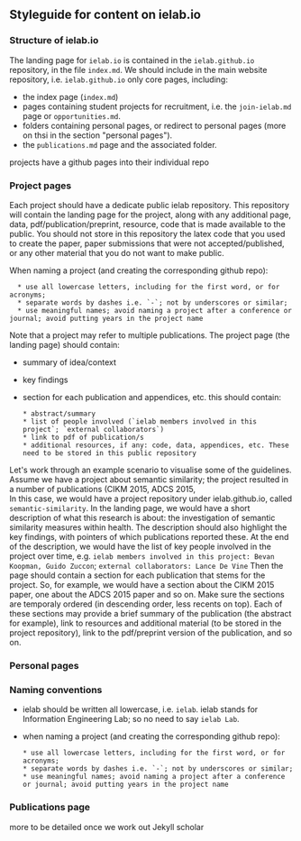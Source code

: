 ## Styleguide for content on ielab.io

### Structure of ielab.io

The landing page for `ielab.io` is contained in the `ielab.github.io` repository, in the file `index.md`.
We should include in the main website repository, i.e. `ielab.github.io` only core pages, including:

  * the index page (`index.md`)
  * pages containing student projects for recruitment, i.e. the `join-ielab.md` page or `opportunities.md`.
  * folders containing personal pages, or redirect to personal pages (more on thsi in the section "personal pages").
  * the `publications.md` page and the associated folder.

projects have a github pages into their individual repo

### Project pages

Each project should have a dedicate public ielab repository. 
This repository will contain the landing page for the project, along with any additional page, data, pdf/publication/preprint, resource, code that is made available to the public. 
You should not store in this repository the latex code that you used to create the paper, paper submissions that were not accepted/published, or any other material that you do not want to make public.

When naming a project (and creating the corresponding github repo):

      * use all lowercase letters, including for the first word, or for acronyms;
      * separate words by dashes i.e. `-`; not by underscores or similar;
      * use meaningful names; avoid naming a project after a conference or journal; avoid putting years in the project name

Note that a project may refer to multiple publications. The project page (the landing page) should contain:

* summary of idea/context
* key findings
* section for each publication and appendices, etc. this should contain:

      * abstract/summary
      * list of people involved (`ielab members involved in this project`; `external collaborators`)
      * link to pdf of publication/s
      * additional resources, if any: code, data, appendices, etc. These need to be stored in this public repository


Let's work through an example scenario to visualise some of the guidelines. Assume we have a project about semantic similarity; the project resulted in a number of publications (CIKM 2015, ADCS 2015,  
In this case, we would have a project repository under ielab.github.io, called `semantic-similarity`. In the landing page, we would have a short description of what this research is about: the investigation of semantic similarity measures within health.
The description should also highlight the key findings, with pointers of which publications reported these.
At the end of the description, we would have the list of key people involved in the project over time, e.g. `ielab members involved in this project: Bevan Koopman, Guido Zuccon`; `external collaborators: Lance De Vine`
Then the page should contain a section for each publication that stems for the project. So, for example, we would have a section about the CIKM 2015 paper, one about the ADCS 2015 paper and so on. Make sure the sections are temporaly ordered (in descending order, less recents on top).
Each of these sections may provide a brief summary of the publication (the abstract for example), link to resources and additional material (to be stored in the project repository), link to the pdf/preprint version of the publication, and so on.

### Personal pages


### Naming conventions

* ielab should be written all lowercase, i.e. `ielab`. ielab stands for Information Engineering Lab; so no need to say `ielab Lab`.
* when naming a project (and creating the corresponding github repo):
      
      * use all lowercase letters, including for the first word, or for acronyms;
      * separate words by dashes i.e. `-`; not by underscores or similar;
      * use meaningful names; avoid naming a project after a conference or journal; avoid putting years in the project name
      

### Publications page

more to be detailed once we work out Jekyll scholar
